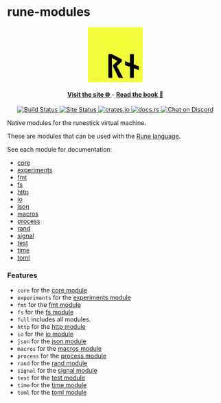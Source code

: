 # rune-modules

<div align="center">
    <img alt="Rune Logo" src="https://raw.githubusercontent.com/rune-rs/rune/main/assets/icon.png" />
</div>

<br>

<div align="center">
<a href="https://rune-rs.github.io">
    <b>Visit the site 🌐</b>
</a>
-
<a href="https://rune-rs.github.io/book/">
    <b>Read the book 📖</b>
</a>
</div>

<br>

<div align="center">
<a href="https://github.com/rune-rs/rune/actions">
    <img alt="Build Status" src="https://github.com/rune-rs/rune/workflows/Build/badge.svg">
</a>

<a href="https://github.com/rune-rs/rune/actions">
    <img alt="Site Status" src="https://github.com/rune-rs/rune/workflows/Site/badge.svg">
</a>

<a href="https://crates.io/crates/rune">
    <img alt="crates.io" src="https://img.shields.io/crates/v/rune.svg">
</a>

<a href="https://docs.rs/rune">
    <img alt="docs.rs" src="https://docs.rs/rune/badge.svg">
</a>

<a href="https://discord.gg/v5AeNkT">
    <img alt="Chat on Discord" src="https://img.shields.io/discord/558644981137670144.svg?logo=discord&style=flat-square">
</a>
</div>

Native modules for the runestick virtual machine.

These are modules that can be used with the [Rune language].

[Rune Language]: https://rune-rs.github.io

See each module for documentation:
* [core]
* [experiments]
* [fmt]
* [fs]
* [http]
* [io]
* [json]
* [macros]
* [process]
* [rand]
* [signal]
* [test]
* [time]
* [toml]

### Features

* `core` for the [core module][toml]
* `experiments` for the [experiments module][experiments]
* `fmt` for the [fmt module][fmt]
* `fs` for the [fs module][fs]
* `full` includes all modules.
* `http` for the [http module][http]
* `io` for the [io module][io]
* `json` for the [json module][json]
* `macros` for the [macros module][macros]
* `process` for the [process module][process]
* `rand` for the [rand module][rand]
* `signal` for the [signal module][signal]
* `test` for the [test module][test]
* `time` for the [time module][time]
* `toml` for the [toml module][toml]

[core]: https://docs.rs/rune-modules/0/rune_modules/core/
[experiments]: https://docs.rs/rune-modules/0/rune_modules/experiments/
[fmt]: https://docs.rs/rune-modules/0/rune_modules/fmt/
[fs]: https://docs.rs/rune-modules/0/rune_modules/fs/
[http]: https://docs.rs/rune-modules/0/rune_modules/http/
[io]: https://docs.rs/rune-modules/0/rune_modules/io/
[json]: https://docs.rs/rune-modules/0/rune_modules/json/
[macros]: https://docs.rs/rune-modules/0/rune_modules/macros/
[process]: https://docs.rs/rune-modules/0/rune_modules/process/
[rand]: https://docs.rs/rune-modules/0/rune_modules/rand/
[signal]: https://docs.rs/rune-modules/0/rune_modules/signal/
[test]: https://docs.rs/rune-modules/0/rune_modules/test/
[time]: https://docs.rs/rune-modules/0/rune_modules/time/
[toml]: https://docs.rs/rune-modules/0/rune_modules/toml/
